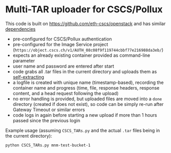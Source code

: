 # Multi-TAR uploader for CSCS/Pollux

This code is built on https://github.com/eth-cscs/openstack and has similar [dependencies](https://github.com/eth-cscs/openstack/tree/master/cli)

* pre-configured for CSCS/Pollux authentication
* pre-configured for the Image Service project (```https://object.cscs.ch/v1/AUTH_08c08f9f119744cbbf77e216988da3eb/```)
* expects an already existing container provided as command-line parameter
* user name and password are entered after start
* code grabs all .tar files in the current directory and uploads them as [self-extracting](https://docs.openstack.org/mitaka/user-guide/cli_swift_archive_auto_extract.html)
* a logfile is created with unique name (timestamp-based), recording the container name and progress (time, file, response headers, response content, and a head request following the upload)
* no error handling is provided, but uploaded files are moved into a ```done``` directory (created if does not exist), so code can be simply re-run after Gateway Timeout or similar errors
* code logs in again before starting a new upload if more than 1 hours passed since the previous login

Example usage (assuming ```CSCS_TARs.py``` and the actual ```.tar``` files being in the current directory):

    python CSCS_TARs.py mnm-test-bucket-1
